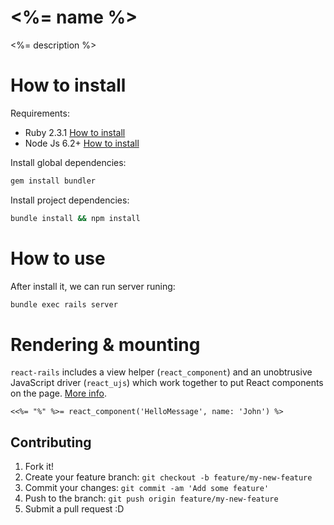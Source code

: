 # <%= name %>

<%= description %>

# How to install

Requirements:

* Ruby 2.3.1 [How to install](https://gorails.com/setup/osx/10.10-yosemite)
* Node Js 6.2+ [How to install](https://nodejs.org/en/download/)

Install global dependencies:

```bash
gem install bundler
```

Install project dependencies:

```bash
bundle install && npm install
```

# How to use

After install it, we can run server runing:

```bash
bundle exec rails server
```

# Rendering & mounting

`react-rails` includes a view helper (`react_component`) and an unobtrusive JavaScript driver (`react_ujs`) which work together to put React components on the page. [More info](https://github.com/reactjs/react-rails#rendering--mounting).

```erb
<<%= "%" %>= react_component('HelloMessage', name: 'John') %>
```

## Contributing

1. Fork it!
2. Create your feature branch: `git checkout -b feature/my-new-feature`
3. Commit your changes: `git commit -am 'Add some feature'`
4. Push to the branch: `git push origin feature/my-new-feature`
5. Submit a pull request :D
